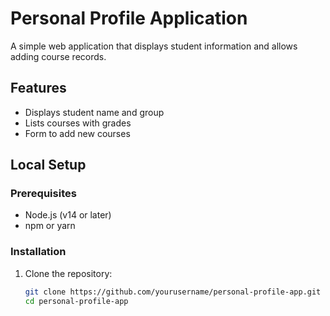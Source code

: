 # Personal Profile Application

A simple web application that displays student information and allows adding course records.

## Features
- Displays student name and group
- Lists courses with grades
- Form to add new courses

## Local Setup

### Prerequisites
- Node.js (v14 or later)
- npm or yarn

### Installation

1. Clone the repository:
   ```bash
   git clone https://github.com/yourusername/personal-profile-app.git
   cd personal-profile-app